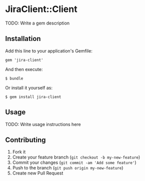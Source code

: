 # JiraClient::Client

TODO: Write a gem description

## Installation

Add this line to your application's Gemfile:

    gem 'jira-client'

And then execute:

    $ bundle

Or install it yourself as:

    $ gem install jira-client

## Usage

TODO: Write usage instructions here

## Contributing

1. Fork it
2. Create your feature branch (`git checkout -b my-new-feature`)
3. Commit your changes (`git commit -am 'Add some feature'`)
4. Push to the branch (`git push origin my-new-feature`)
5. Create new Pull Request
